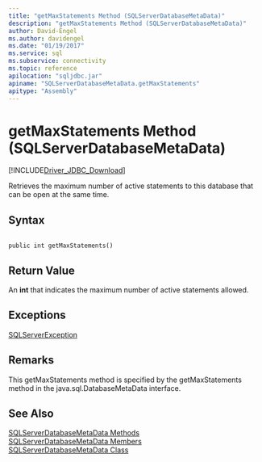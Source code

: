 ```yaml
---
title: "getMaxStatements Method (SQLServerDatabaseMetaData)"
description: "getMaxStatements Method (SQLServerDatabaseMetaData)"
author: David-Engel
ms.author: davidengel
ms.date: "01/19/2017"
ms.service: sql
ms.subservice: connectivity
ms.topic: reference
apilocation: "sqljdbc.jar"
apiname: "SQLServerDatabaseMetaData.getMaxStatements"
apitype: "Assembly"
---
```

# getMaxStatements Method (SQLServerDatabaseMetaData)
[!INCLUDE[Driver_JDBC_Download](../../../includes/driver_jdbc_download.md)]

  Retrieves the maximum number of active statements to this database that can be open at the same time.  
  
## Syntax  
  
```  
  
public int getMaxStatements()  
```  
  
## Return Value  
 An **int** that indicates the maximum number of active statements allowed.  
  
## Exceptions  
 [SQLServerException](../../../connect/jdbc/reference/sqlserverexception-class.md)  
  
## Remarks  
 This getMaxStatements method is specified by the getMaxStatements method in the java.sql.DatabaseMetaData interface.  
  
## See Also  
 [SQLServerDatabaseMetaData Methods](../../../connect/jdbc/reference/sqlserverdatabasemetadata-methods.md)   
 [SQLServerDatabaseMetaData Members](../../../connect/jdbc/reference/sqlserverdatabasemetadata-members.md)   
 [SQLServerDatabaseMetaData Class](../../../connect/jdbc/reference/sqlserverdatabasemetadata-class.md)  
  
  
